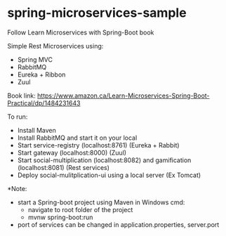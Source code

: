 # spring-microservices-sample
Follow Learn Microservices with Spring-Boot book

Simple Rest Microservices using:
- Spring MVC
- RabbitMQ
- Eureka + Ribbon
- Zuul

Book link: https://www.amazon.ca/Learn-Microservices-Spring-Boot-Practical/dp/1484231643

To run:
- Install Maven
- Install RabbitMQ and start it on your local
- Start service-registry (localhost:8761) (Eureka + Rabbit)
- Start gateway (localhost:8000) (Zuul)
- Start social-multiplication (localhost:8082) and gamification (localhost:8081) (Rest services)
- Deploy social-mulitplication-ui using a local server (Ex Tomcat)

*Note:
- start a Spring-boot project using Maven in Windows cmd: 
    + navigate to root folder of the project
    + mvnw spring-boot:run
- port of services can be changed in application.properties, server.port